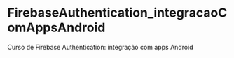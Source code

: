 # FirebaseAuthentication_integracaoComAppsAndroid
Curso de Firebase Authentication: integração com apps Android
